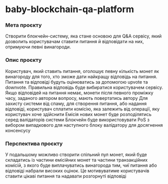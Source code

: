 # baby-blockchain-qa-platform

### Мета проєкту
Створити блокчейн-систему, яка стане основою для Q&A сервісу, який дозволить користувачам ставити питання й відповідати на них, отримуючи певні винагороди.


### Опис проєкту
Користувач, який ставить питання, оголошує певну кількість монет як винагороду для того, хто зможе дати найкращу відповідь на питання.
Питання та відповіді будуть оцінюватись за допомогою upvote та downvote.
Правильна відповідь буде вибиратися користувачем сервісу.
Якщо відповідей на питання немає, монети після певного проміжку часу, заданого автором вопросу, мають повертатись автору
Для захисту системи від спаму, для створення питання, або надання відповіді, користувач сплатити комісію, яка залежить від операції, яку користувач хоче здійснити
Емісія нових монет буде розподілятись серед валідаторів системи
Блокчейн буде використовувати PoS з вибором випадкового для наступного блоку валідатору для досягнення консенсусу


### Перспектива проєкту
У подальшому можливо створити спільний пул монет, який буде складатись із частини емісійних монет та частини транзакційних комісій, з якого буде виплачуватись винагорода тим, чиї питання або відповіді набрали високих оцінок. Це мотивуватиме користувачів ставити цікаві питання та надавати розгорнуті відповіді
